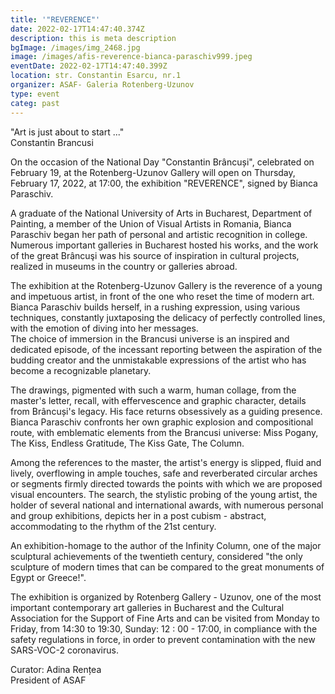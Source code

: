```yaml
---
title: '"REVERENCE"'
date: 2022-02-17T14:47:40.374Z
description: this is meta description
bgImage: /images/img_2468.jpg
image: /images/afis-reverence-bianca-paraschiv999.jpeg
eventDate: 2022-02-17T14:47:40.399Z
location: str. Constantin Esarcu, nr.1
organizer: ASAF- Galeria Rotenberg-Uzunov
type: event
categ: past
---
```

"Art is just about to start ..."\
Constantin Brancusi



On the occasion of the National Day "Constantin Brâncuși", celebrated on February 19, at the Rotenberg-Uzunov Gallery will open on Thursday, February 17, 2022, at 17:00, the exhibition "REVERENCE", signed by Bianca Paraschiv.

A graduate of the National University of Arts in Bucharest, Department of Painting, a member of the Union of Visual Artists in Romania, Bianca Paraschiv began her path of personal and artistic recognition in college. Numerous important galleries in Bucharest hosted his works, and the work of the great Brâncuşi was his source of inspiration in cultural projects, realized in museums in the country or galleries abroad.

The exhibition at the Rotenberg-Uzunov Gallery is the reverence of a young and impetuous artist, in front of the one who reset the time of modern art. Bianca Paraschiv builds herself, in a rushing expression, using various techniques, constantly juxtaposing the delicacy of perfectly controlled lines, with the emotion of diving into her messages.\
The choice of immersion in the Brancusi universe is an inspired and dedicated episode, of the incessant reporting between the aspiration of the budding creator and the unmistakable expressions of the artist who has become a recognizable planetary.

The drawings, pigmented with such a warm, human collage, from the master's letter, recall, with effervescence and graphic character, details from Brâncuși's legacy. His face returns obsessively as a guiding presence.\
Bianca Paraschiv confronts her own graphic explosion and compositional route, with emblematic elements from the Brancusi universe: Miss Pogany, The Kiss, Endless Gratitude, The Kiss Gate, The Column.

Among the references to the master, the artist's energy is slipped, fluid and lively, overflowing in ample touches, safe and reverberated circular arches or segments firmly directed towards the points with which we are proposed visual encounters. The search, the stylistic probing of the young artist, the holder of several national and international awards, with numerous personal and group exhibitions, depicts her in a post cubism - abstract, accommodating to the rhythm of the 21st century.

An exhibition-homage to the author of the Infinity Column, one of the major sculptural achievements of the twentieth century, considered "the only sculpture of modern times that can be compared to the great monuments of Egypt or Greece!".

The exhibition is organized by Rotenberg Gallery - Uzunov, one of the most important contemporary art galleries in Bucharest and the Cultural Association for the Support of Fine Arts and can be visited from Monday to Friday, from 14:30 to 19:30, Sunday: 12 : 00 - 17:00, in compliance with the safety regulations in force, in order to prevent contamination with the new SARS-VOC-2 coronavirus.

Curator: Adina Rențea\
President of ASAF